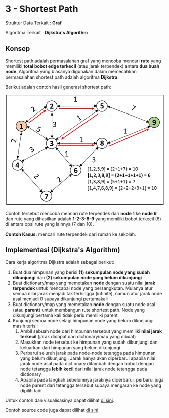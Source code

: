 # 3 - Shortest Path

Struktur Data Terkait : **Graf**

Algoritma Terkait : **Dijkstra's Algorithm**

## Konsep

Shortest path adalah permasalahan graf yang mencoba mencari **rute** yang memiliki **total bobot edge terkecil** (atau jarak terpendek) antara **dua buah node**. Algoritma yang biasanya digunakan dalam memecahkan permasalahan shortest path adalah algoritma **Dijkstra**.

Berikut adalah contoh hasil generasi shortest path:

![ilustrasi](./img/shortest-path.ppm)

Contoh tersebut mencoba mencari rute terpendek dari **node 1** ke **node 9** dan rute yang dihasilkan adalah **1-2-3-8-9** yang memiliki bobot terkecil (6) di antara opsi rute yang lainnya (7 dan 10).

**Contoh Kasus:** mencari rute terpendek dari rumah ke sekolah.

## Implementasi (Dijkstra's Algorithm)

Cara kerja algoritma Dijkstra adalah sebagai berikut:

1. Buat dua himpunan yang berisi **(1) sekumpulan node yang sudah dikunjungi** dan **(2) sekumpulan node yang belum dikunjungi**
2. Buat dictionary/map yang memetakan **node** dengan suatu nilai **jarak terpendek** untuk mencapai node yang bersangkutan. Mulanya atur semua nilai jarak menjadi tak terhingga (infinite), namun atur jarak node asal menjadi 0 supaya dikunjungi pertamakali
3. Buat dictionary/map yang memetakan **node** dengan suatu node asal (atau **parent**) untuk membangun rute shortest path. Node yang dikunjungi pertama kali tidak perlu memiliki parent
4. Kunjungi semua node selagi himpunan node yang belum dikunjungi masih terisi:
    1. Ambil sebuah node dari himpunan tersebut yang memiliki **nilai jarak terkecil** (jarak didapat dari dictionary/map yang dibuat)
    2. Masukkan node tersebut ke himpunan yang sudah dikunjungi dan keluarkan dari himpunan yang belum dikunjungi
    3. Perbarui seluruh jarak pada node-node tetangga pada himpunan yang belum dikunjungi. Jarak hanya akan diperbarui apabila nilai jarak node asal pada dictionary ditambah dengan bobot dengan node tetangga **lebih kecil** dari nilai jarak node tetangga pada dictionary
    4. Apabila pada langkah sebelumnya jaraknya diperbarui, perbarui juga node parent dari tetangga tersebut supaya mengarah ke node yang dipilih tadi

Untuk contoh dan visualisasinya dapat dilihat [di sini](https://www.geeksforgeeks.org/dijkstras-shortest-path-algorithm-greedy-algo-7/).

Contoh source code juga dapat dilihat [di sini](./3-shortest-path-dijkstra.cpp)
